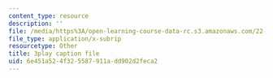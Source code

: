 ```yaml
---
content_type: resource
description: ''
file: /media/https%3A/open-learning-course-data-rc.s3.amazonaws.com/22-01-introduction-to-nuclear-engineering-and-ionizing-radiation-fall-2016/6e451a524f325587911add902d2feca2_HSm76SpZl7o.vtt
file_type: application/x-subrip
resourcetype: Other
title: 3play caption file
uid: 6e451a52-4f32-5587-911a-dd902d2feca2
---
```

